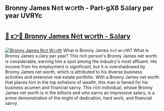 ## Bronny James N𝚎t w𝚘rth - Part-gX8 S𝚊lary per year UVRYc

# <h2><a href="http://gc3wq49.nevu.top/?p=Bronny+James">🔗 👉🔴 Bronny James N𝚎t w𝚘rth - S𝚊lary</a></h2>

[![Bronny James N𝚎t W𝚘rth](https://i.imgur.com/Oavwk0R.jpeg)](http://gc3wq49.nevu.top/?p=Bronny+James)
What is Bronny James n𝚎t w𝚘rth? What is Bronny James s𝚊lary per year?
This rich person's Bronny James net worth is considerable, earning him a spot among the industry's most affluent. His income from his employment is significant, but it is overshadowed by Bronny James net worth, which is attributed to his diverse business activities and extensive real estate portfolio. With a Bronny James net worth that places him in the top echelons of wealth, this man is famed for his business acumen and financial savvy. This rich individual, whose Bronny James net worth is in the billions and who earns an impressive salary, is a prime demonstration of the might of dedication, hard work, and financial savvy.
